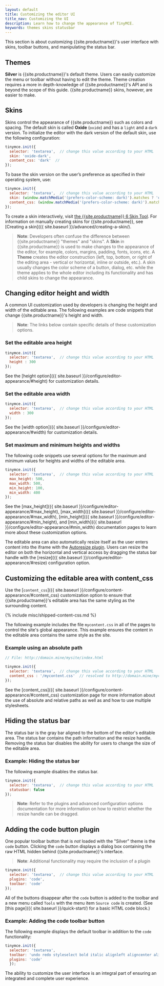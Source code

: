 ```yaml
---
layout: default
title: Customizing the editor UI
title_nav: Customizing the UI
description: Learn how to change the appearance of TinyMCE.
keywords: themes skins statusbar
---
```


This section is about customizing {{site.productname}}'s user interface with skins, toolbar buttons, and manipulating the status bar.

## Themes

**Silver** is {{site.productname}}'s default theme. Users can easily customize the menu or toolbar without having to edit the theme. Theme creation requires a more in depth-knowledge of {{site.productname}}'s API and is beyond the scope of this guide. {{site.productname}} skins, however, are easier to make.

## Skins

Skins control the appearance of {{site.productname}} such as colors and spacing. The default skin is called **Oxide** (`oxide`) and has a `light` and a `dark` version. To initialize the editor with the dark version of the default skin, use the following configuration:

```js
tinymce.init({
  selector: 'textarea',  // change this value according to your HTML
  skin: 'oxide-dark',
  content_css: 'dark'  //
});
```

To base the skin version on the user’s preference as specified in their operating system, use:

```js
tinymce.init({
  selector: 'textarea',  // change this value according to your HTML
  skin: (window.matchMedia('(prefers-color-scheme: dark)').matches ? 'oxide-dark' : 'oxide'),
  content_css: (window.matchMedia('(prefers-color-scheme: dark)').matches ? 'dark' : 'default')
});
```

To create a skin interactively, visit [the {{site.productname}} 6 Skin Tool](http://skin.tiny.cloud/t5/). For information on manually creating skins for {{site.productname}}, see [Creating a skin]({{ site.baseurl }}/advanced/creating-a-skin/).

> **Note**: Developers often confuse the difference between {{site.productname}} "themes" and "skins". A **Skin** in {{site.productname}} is used to make changes to the appearance of the editor, for example, colors, margins, padding, fonts, icons, etc. A **Theme** creates the editor construction (left, top, bottom, or right of the editing area - vertical or horizontal, inline or outside, etc.). A skin usually changes the color scheme of a button, dialog, etc. while the theme applies to the whole editor including its functionality and has child skins to change the appearance.

## Changing editor height and width

A common UI customization used by developers is changing the height and width of the editable area. The following examples are code snippets that change {{site.productname}}'s height and width.

> **Note**: The links below contain specific details of these customization options.

### Set the editable area height

```js
tinymce.init({
  selector: 'textarea',  // change this value according to your HTML
  height : 300
});
```

See the [height option]({{ site.baseurl }}/configure/editor-appearance/#height) for customization details.

### Set the editable area width

```js
tinymce.init({
  selector: 'textarea',  // change this value according to your HTML
  width : 300
});
```

See the [width option]({{ site.baseurl }}/configure/editor-appearance/#width) for customization details.

### Set maximum and minimum heights and widths

The following code snippets use several options for the maximum and minimum values for heights and widths of the editable area.

```js
tinymce.init({
  selector: 'textarea',  // change this value according to your HTML
  max_height: 500,
  max_width: 500,
  min_height: 100,
  min_width: 400
});
```

See the [max_height]({{ site.baseurl }}/configure/editor-appearance/#max_height), [max_width]({{ site.baseurl }}/configure/editor-appearance/#max_width), [min_height]({{ site.baseurl }}/configure/editor-appearance/#min_height), and [min_width]({{ site.baseurl }}/configure/editor-appearance/#min_width) documentation pages to learn more about these customization options.

The editable area can also automatically resize itself as the user enters content into the iframe with the [Autoresize plugin]({{site.baseurl}}/plugins/opensource/autoresize/). Users can resize the editor on both the horizontal and vertical access by dragging the status bar handle with the [resize]({{ site.baseurl }}/configure/editor-appearance/#resize) configuration option.

## Customizing the editable area with content_css

Use the [`content_css`]({{ site.baseurl }}/configure/content-appearance/#content_css) customization option to ensure that {{site.productname}}'s editable area has the same styling as the surrounding content.

{% include misc/shipped-content-css.md %}

The following example includes the file `mycontent.css` in all of the pages to control the site's global appearance. This example ensures the content in the editable area contains the same style as the site.

### Example using an absolute path

```js
// File: http://domain.mine/mysite/index.html

tinymce.init({
  selector: 'textarea',  // change this value according to your HTML
  content_css : '/mycontent.css'  // resolved to http://domain.mine/mycontent.css
});
```

See the [content_css]({{ site.baseurl }}/configure/content-appearance/#content_css) customization page for more information about the use of absolute and relative paths as well as and how to use multiple stylesheets.

## Hiding the status bar

The status bar is the gray bar aligned to the bottom of the editor's editable area. The status bar contains the path information and the resize handle. Removing the status bar disables the ability for users to change the size of the editable area.

### Example: Hiding the status bar

The following example disables the status bar.

```js
tinymce.init({
  selector: 'textarea',  // change this value according to your HTML
  statusbar: false
});
```

> **Note**: Refer to the plugins and advanced configuration options documentation for more information on how to restrict whether the resize handle can be dragged.

## Adding the code button plugin

One popular toolbar button that is *not* loaded with the "Silver" theme is the `code` button. Clicking the `code` button displays a dialog box containing the raw HTML hidden behind {{site.productname}}'s interface.

> **Note**: Additional functionality may require the inclusion of a plugin

```js
tinymce.init({
  selector: 'textarea',  // change this value according to your HTML
  plugins: 'code',
  toolbar: 'code'
});
```

All of the buttons disappear after the `code` button is added to the toolbar and a new menu called `Tools` with the menu item `Source code` is created. (See [this page]({{ site.baseurl }}/quick-start/) for a basic HTML code block.)

### Example: Adding the code toolbar button

The following example displays the default toolbar in addition to the `code` functionality:

```js
tinymce.init({
  selector: 'textarea',
  toolbar: 'undo redo styleselect bold italic alignleft aligncenter alignright bullist numlist outdent indent code',
  plugins: 'code'
  });
```

The ability to customize the user interface is an integral part of ensuring an integrated and complete user experience.



